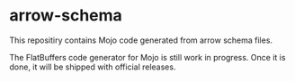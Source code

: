 # arrow-schema

This repositiry contains Mojo code generated from arrow schema files.

The FlatBuffers code generator for Mojo is still work in progress.
Once it is done, it will be shipped with official releases.
